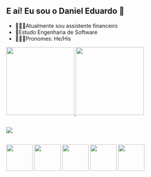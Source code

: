 ## E aí! Eu sou o Daniel Eduardo 👋

- 🧑🏻‍💼Atualmente sou assistente financeiro
- 📘Estudo Engenharia de Software
- 🙎🏻‍♂️Pronomes: He/His

<div>
  <a href="https://github.com/Danihmn">
  <img height="180em" src="https://github-readme-stats.vercel.app/api?username=Danihmn&show_icons=true&theme=dark">
  <img height="180em" src="https://github-readme-stats.vercel.app/api/top-langs/?username=Danihmn&layout=compact">
</div>

##

<div>
  <a href="http://www.linkedin.com/in/daniel-eduardo-pratta-bezerra-237b98258" target="blank">
    <img src="https://img.shields.io/badge/LinkedIn-0077B5?style=for-the-badge&logo=linkedin&logoColor=white">
  </a>
</div>

##

<div>
  <img height="70em" src="https://cdn.jsdelivr.net/gh/devicons/devicon@latest/icons/csharp/csharp-plain.svg" />
  <img height="70em" src="https://cdn.jsdelivr.net/gh/devicons/devicon@latest/icons/javascript/javascript-original.svg" />
  <img height="70em" src="https://cdn.jsdelivr.net/gh/devicons/devicon@latest/icons/github/github-original.svg" />
  <img height="70em" src="https://cdn.jsdelivr.net/gh/devicons/devicon@latest/icons/git/git-original.svg" />
  <img height="70em" src="https://cdn.jsdelivr.net/gh/devicons/devicon@latest/icons/vscode/vscode-original.svg" />
</div>
